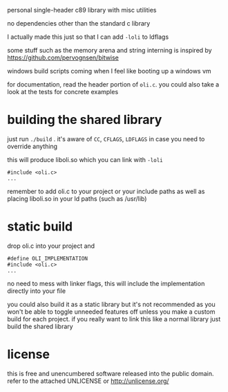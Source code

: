 personal single-header c89 library with misc utilities

no dependencies other than the standard c library

I actually made this just so that I can add ```-loli``` to ldflags

some stuff such as the memory arena and string interning is inspired
by https://github.com/pervognsen/bitwise

windows build scripts coming when I feel like booting up a windows vm

for documentation, read the header portion of ```oli.c```. you could
also take a look at the tests for concrete examples

# building the shared library
just run ```./build``` . it's aware of ```CC```, ```CFLAGS```,
```LDFLAGS``` in case you need to override anything

this will produce liboli.so which you can link with ```-loli```

```
#include <oli.c>
...
```

remember to add oli.c to your project or your include paths as well as
placing liboli.so in your ld paths (such as /usr/lib)

# static build
drop oli.c into your project and
```
#define OLI_IMPLEMENTATION
#include <oli.c>
...
```
no need to mess with linker flags, this will include the implementation
directly into your file

you could also build it as a static library but it's not recommended as
you won't be able to toggle unneeded features off unless you make a
custom build for each project. if you really want to link this like
a normal library just build the shared library

# license
this is free and unencumbered software released into the public domain.
refer to the attached UNLICENSE or http://unlicense.org/
